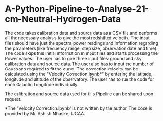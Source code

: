 # A-Python-Pipeline-to-Analyse-21-cm-Neutral-Hydrogen-Data
The code takes calibration data and source data as a CSV file and performs all the necessary analysis to give the most redshifted velocity. The input files should have just the spectral power readings and information regarding the parameters (like frequency range, step size, observation date and time). The code skips this initial information in input files and starts processing the Power values. The user has to give three input files: ground and sky calibration data and source data. The user also has to input the number of Gaussians required to fit the curve. The correction velocity can be calculated using the "Velocity Correction.ipynb*" by entering the latitude, longitude and altitude of the observatory. The user has to run the code for each Galactic Longitude individually.

The calibration and source data used for this Pipeline can be shared upon request.

*The "Velocity Correction.ipynb" is not written by the author. The code is provided by Mr. Ashish Mhaske, IUCAA.
